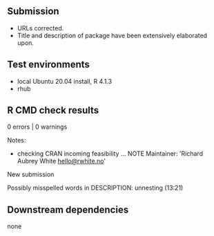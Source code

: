 ## Submission

* URLs corrected.
* Title and description of package have been extensively elaborated upon.

## Test environments

* local Ubuntu 20.04 install, R 4.1.3
* rhub

## R CMD check results

0 errors | 0 warnings

Notes: 

* checking CRAN incoming feasibility ... NOTE
Maintainer: 'Richard Aubrey White <hello@rwhite.no>'

New submission

Possibly misspelled words in DESCRIPTION:
  unnesting (13:21)

## Downstream dependencies

none
